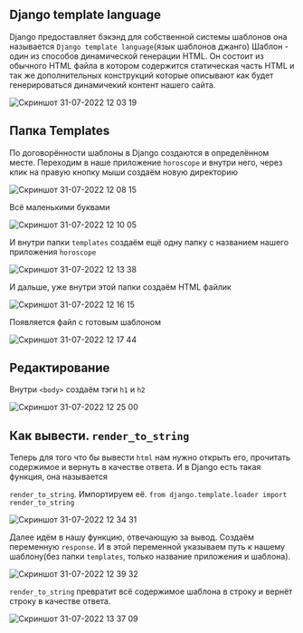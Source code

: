 ## Django template language
Django предоставляет бэкэнд для собственной системы шаблонов она называется `Django template language`(язык шаблонов джанго)
Шаблон - один из способов динамической генерации HTML. Он состоит из обычного HTML файла в котором содержится статическая часть HTML и так же дополнительных конструкций
которые описывают как будет генерироваться динамичекий контент нашего сайта.

![Скриншот 31-07-2022 12 03 19](https://user-images.githubusercontent.com/84935915/182018994-0f0ae735-5018-47d6-b960-8696ac625409.png)

## Папка Templates

По договорённости шаблоны в Django создаются в определённом месте. Переходим в наше приложение `horoscope` и внутри него, через клик на правую кнопку мыши создаём новую директорию

![Скриншот 31-07-2022 12 08 15](https://user-images.githubusercontent.com/84935915/182019172-9f3a30ed-26f8-4f81-9ecf-6a77355661a1.png)

Всё маленькими буквами

![Скриншот 31-07-2022 12 10 05](https://user-images.githubusercontent.com/84935915/182019244-4bff96cd-2c1e-4a3c-91ef-251917e53a8c.png)

И внутри папки `templates` создаём ещё одну папку с названием нашего приложения `horoscope`

![Скриншот 31-07-2022 12 13 38](https://user-images.githubusercontent.com/84935915/182019400-15fa646e-15f4-4543-97fc-eb19a0543acb.png)

И дальше, уже внутри этой папки создаём HTML файлик

![Скриншот 31-07-2022 12 16 15](https://user-images.githubusercontent.com/84935915/182019497-f7aa10da-9e5d-49af-a0f6-36846289835c.png)

Появляется файл с готовым шаблоном

![Скриншот 31-07-2022 12 17 44](https://user-images.githubusercontent.com/84935915/182019544-cdf2eb13-4b37-4144-87b4-51aa3a6dbd1f.png)

## Редактирование

Внутри `<body>` создаём тэги `h1` и `h2`

![Скриншот 31-07-2022 12 25 00](https://user-images.githubusercontent.com/84935915/182019808-56e5dc61-bbc7-46d5-80da-27d61ea5333a.png)

## Как вывести. `render_to_string`

Теперь для того что бы вывести `html` нам нужно открыть его, прочитать содержимое и вернуть в качестве ответа. И в Django есть такая функция, она называется 

`render_to_string`. Импортируем её. `from django.template.loader import render_to_string`

![Скриншот 31-07-2022 12 34 31](https://user-images.githubusercontent.com/84935915/182020197-f119de37-463b-4d89-9eea-65747628c2cd.png)

Далее идём в нашу функцию, отвечающую за вывод. Создаём переменную `response`. И в этой переменной указываем путь к нашему шаблону(без папки `templates`, только название приложения и шаблона).

![Скриншот 31-07-2022 12 39 32](https://user-images.githubusercontent.com/84935915/182020392-39ce9220-69fd-4d16-a23b-6cf7346fdaed.png)

`render_to_string` превратит всё содержимое шаблона в строку и вернёт строку в качестве ответа.

![Скриншот 31-07-2022 13 37 09](https://user-images.githubusercontent.com/84935915/182022239-59ebcd43-d717-4efd-878d-a0685376a5d8.png)









